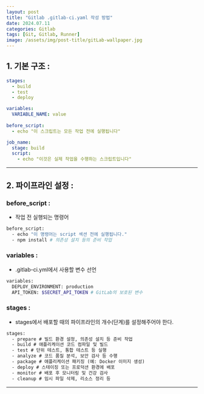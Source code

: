 ```yaml
---
layout: post
title: "Gitlab .gitlab-ci.yaml 작성 방법"
date: 2024.07.11
categories: Gitlab 
tags: [Git, Gitlab, Runner]
image: /assets/img/post-title/gitLab-wallpaper.jpg
---
```


## 1. 기본 구조 :
```yaml
stages:
  - build
  - test
  - deploy

variables:
  VARIABLE_NAME: value
  
before_script:
  - echo "이 스크립트는 모든 작업 전에 실행됩니다"

job_name:
  stage: build
  script:
    - echo "이것은 실제 작업을 수행하는 스크립트입니다"
```

* * *

## 2. 파이프라인 설정 :
### before_script : 
- 작업 전 실행되는 명령어

```bash
before_script: 
  - echo "이 명령어는 script 섹션 전에 실행됩니다."
  - npm install # 의존성 설치 등의 준비 작업
```

### variables : 
- .gitlab-ci.yml에서 사용할 변수 선언

```bash
variables:
  DEPLOY_ENVIRONMENT: production
  API_TOKEN: $SECRET_API_TOKEN # GitLab의 보호된 변수
```

### stages :
- stages에서 배포할 때의 파이프라인의 개수(단계)를 설정해주어야 한다.

```html
stages:
  - prepare # 빌드 환경 설정, 의존성 설치 등 준비 작업
  - build # 애플리케이션 코드 컴파일 및 빌드
  - test # 단위 테스트, 통합 테스트 등 실행
  - analyze # 코드 품질 분석, 보안 검사 등 수행
  - package # 애플리케이션 패키징 (예: Docker 이미지 생성)
  - deploy # 스테이징 또는 프로덕션 환경에 배포
  - monitor # 배포 후 모니터링 및 건강 검사
  - cleanup # 임시 파일 삭제, 리소스 정리 등
```

* * *